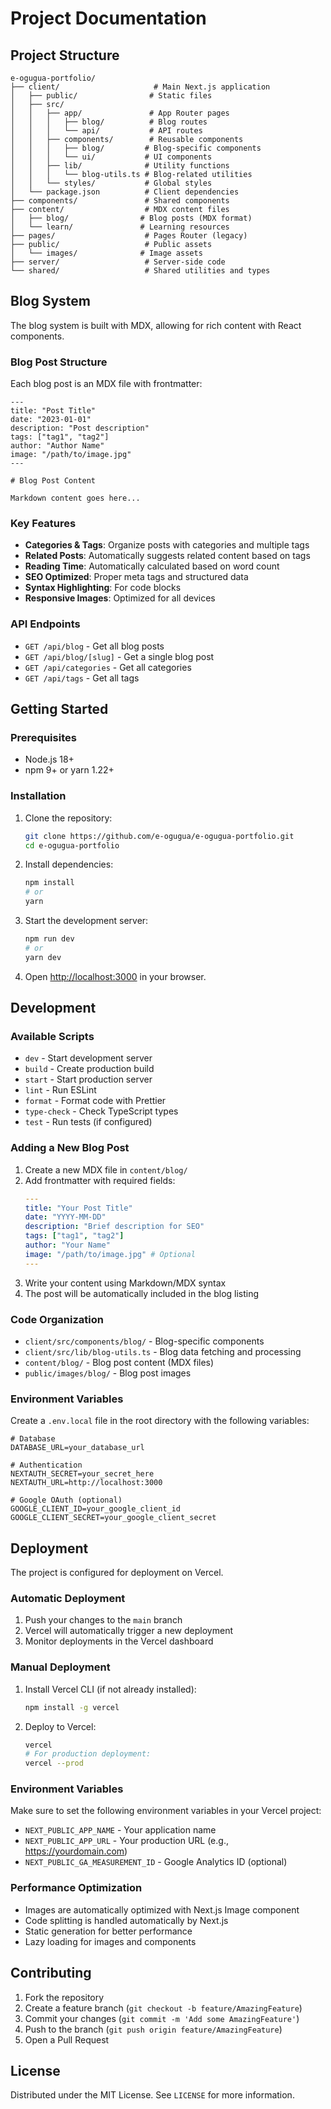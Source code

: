 # Project Documentation

## Project Structure

```
e-ogugua-portfolio/
├── client/                     # Main Next.js application
│   ├── public/                # Static files
│   ├── src/
│   │   ├── app/               # App Router pages
│   │   │   ├── blog/          # Blog routes
│   │   │   └── api/           # API routes
│   │   ├── components/        # Reusable components
│   │   │   ├── blog/         # Blog-specific components
│   │   │   └── ui/           # UI components
│   │   ├── lib/              # Utility functions
│   │   │   └── blog-utils.ts # Blog-related utilities
│   │   └── styles/           # Global styles
│   └── package.json          # Client dependencies
├── components/               # Shared components
├── content/                  # MDX content files
│   ├── blog/                # Blog posts (MDX format)
│   └── learn/               # Learning resources
├── pages/                    # Pages Router (legacy)
├── public/                   # Public assets
│   └── images/              # Image assets
├── server/                   # Server-side code
└── shared/                   # Shared utilities and types
```

## Blog System

The blog system is built with MDX, allowing for rich content with React components.

### Blog Post Structure

Each blog post is an MDX file with frontmatter:

```mdx
---
title: "Post Title"
date: "2023-01-01"
description: "Post description"
tags: ["tag1", "tag2"]
author: "Author Name"
image: "/path/to/image.jpg"
---

# Blog Post Content

Markdown content goes here...
```

### Key Features

- **Categories & Tags**: Organize posts with categories and multiple tags
- **Related Posts**: Automatically suggests related content based on tags
- **Reading Time**: Automatically calculated based on word count
- **SEO Optimized**: Proper meta tags and structured data
- **Syntax Highlighting**: For code blocks
- **Responsive Images**: Optimized for all devices

### API Endpoints

- `GET /api/blog` - Get all blog posts
- `GET /api/blog/[slug]` - Get a single blog post
- `GET /api/categories` - Get all categories
- `GET /api/tags` - Get all tags

## Getting Started

### Prerequisites

- Node.js 18+
- npm 9+ or yarn 1.22+

### Installation

1. Clone the repository:
   ```bash
   git clone https://github.com/e-ogugua/e-ogugua-portfolio.git
   cd e-ogugua-portfolio
   ```

2. Install dependencies:
   ```bash
   npm install
   # or
   yarn
   ```

3. Start the development server:
   ```bash
   npm run dev
   # or
   yarn dev
   ```

4. Open [http://localhost:3000](http://localhost:3000) in your browser.

## Development

### Available Scripts

- `dev` - Start development server
- `build` - Create production build
- `start` - Start production server
- `lint` - Run ESLint
- `format` - Format code with Prettier
- `type-check` - Check TypeScript types
- `test` - Run tests (if configured)

### Adding a New Blog Post

1. Create a new MDX file in `content/blog/`
2. Add frontmatter with required fields:
   ```yaml
   ---
   title: "Your Post Title"
   date: "YYYY-MM-DD"
   description: "Brief description for SEO"
   tags: ["tag1", "tag2"]
   author: "Your Name"
   image: "/path/to/image.jpg" # Optional
   ---
   ```
3. Write your content using Markdown/MDX syntax
4. The post will be automatically included in the blog listing

### Code Organization

- `client/src/components/blog/` - Blog-specific components
- `client/src/lib/blog-utils.ts` - Blog data fetching and processing
- `content/blog/` - Blog post content (MDX files)
- `public/images/blog/` - Blog post images

### Environment Variables

Create a `.env.local` file in the root directory with the following variables:

```env
# Database
DATABASE_URL=your_database_url

# Authentication
NEXTAUTH_SECRET=your_secret_here
NEXTAUTH_URL=http://localhost:3000

# Google OAuth (optional)
GOOGLE_CLIENT_ID=your_google_client_id
GOOGLE_CLIENT_SECRET=your_google_client_secret
```

## Deployment

The project is configured for deployment on Vercel.

### Automatic Deployment

1. Push your changes to the `main` branch
2. Vercel will automatically trigger a new deployment
3. Monitor deployments in the Vercel dashboard

### Manual Deployment

1. Install Vercel CLI (if not already installed):
   ```bash
   npm install -g vercel
   ```

2. Deploy to Vercel:
   ```bash
   vercel
   # For production deployment:
   vercel --prod
   ```

### Environment Variables

Make sure to set the following environment variables in your Vercel project:

- `NEXT_PUBLIC_APP_NAME` - Your application name
- `NEXT_PUBLIC_APP_URL` - Your production URL (e.g., https://yourdomain.com)
- `NEXT_PUBLIC_GA_MEASUREMENT_ID` - Google Analytics ID (optional)

### Performance Optimization

- Images are automatically optimized with Next.js Image component
- Code splitting is handled automatically by Next.js
- Static generation for better performance
- Lazy loading for images and components

## Contributing

1. Fork the repository
2. Create a feature branch (`git checkout -b feature/AmazingFeature`)
3. Commit your changes (`git commit -m 'Add some AmazingFeature'`)
4. Push to the branch (`git push origin feature/AmazingFeature`)
5. Open a Pull Request

## License

Distributed under the MIT License. See `LICENSE` for more information.
